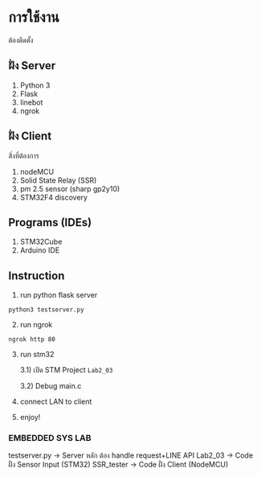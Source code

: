 # การใช้งาน 

ต้องติดตั้ง 

## ฝั่ง Server
1. Python 3
2. Flask
3. linebot
4. ngrok

## ฝั่ง Client
สิ่งที่ต้องการ
1. nodeMCU
2. Solid State Relay (SSR)
3. pm 2.5 sensor (sharp gp2y10)
4. STM32F4 discovery

## Programs (IDEs)
1. STM32Cube
2. Arduino IDE

## Instruction
1. run python flask server
```
python3 testserver.py
```
2. run ngrok
```
ngrok http 80
```
3. run stm32

	3.1) เปิด STM Project `Lab2_03`
	
	3.2) Debug main.c
	
4. connect LAN to client
5. enjoy!

### EMBEDDED SYS LAB
testserver.py -> Server หลัก ต้อง handle request+LINE API
Lab2_03 -> Code ฝั่ง Sensor Input (STM32)
SSR_tester -> Code ฝั่ง Client (NodeMCU)
